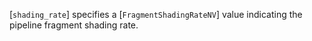 [`shading_rate`] specifies a [`FragmentShadingRateNV`] value
indicating the pipeline fragment shading rate.